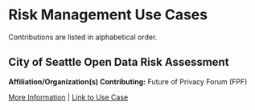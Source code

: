 # Risk Management Use Cases

Contributions are listed in alphabetical order.

## City of Seattle Open Data Risk Assessment
**Affiliation/Organization(s) Contributing:** Future of Privacy Forum (FPF)

[More Information](https://github.com/usnistgov/PrivacyEngCollabSpace/tree/master/use-cases/risk-management/FPF-City-Seattle-Open-Data-Risk-Assessment) | [Link to Use Case](https://fpf.org/wp-content/uploads/2018/01/FPF-Open-Data-Risk-Assessment-for-City-of-Seattle.pdf)
